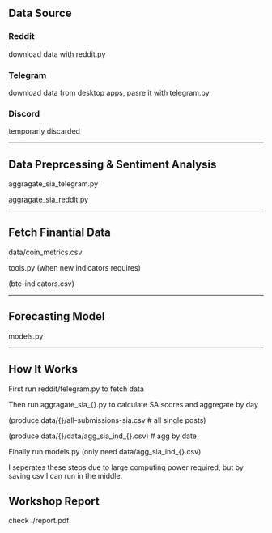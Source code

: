## Data Source
### Reddit
download data with reddit.py

### Telegram
download data from desktop apps, pasre it with telegram.py

### Discord
temporarly discarded

---
## Data Preprcessing & Sentiment Analysis
aggragate_sia_telegram.py

aggragate_sia_reddit.py


---
## Fetch Finantial Data
data/coin_metrics.csv

tools.py (when new indicators requires)

(btc-indicators.csv)

---
## Forecasting Model
models.py 

---
## How It Works
First run reddit/telegram.py to fetch data

Then run aggragate_sia_{}.py to calculate SA scores and aggregate by day 

(produce data/{}/all-submissions-sia.csv # all single posts)

(produce data/{}/data/agg_sia_ind_{}.csv) # agg by date

Finally run models.py (only need data/agg_sia_ind_{}.csv)

I seperates these steps due to large computing power required, but by saving csv I can run in the middle.

## Workshop Report
check ./report.pdf 
<!---
or [click me](report.pdf)
-->
